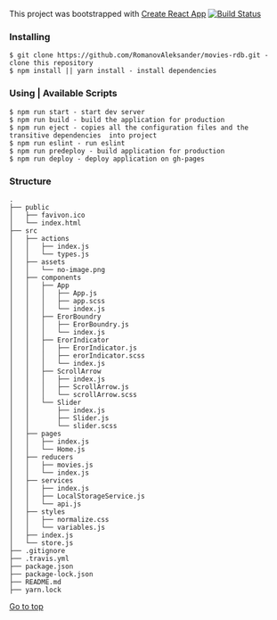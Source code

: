 This project was bootstrapped with [Create React App](https://github.com/facebook/create-react-app) [![Build Status](https://travis-ci.com/RomanovAleksander/movies-rdb.svg?branch=master)](https://travis-ci.com/RomanovAleksander/movies-rdb)

### Installing
```
$ git clone https://github.com/RomanovAleksander/movies-rdb.git - clone this repository
$ npm install || yarn install - install dependencies
```

### Using | Available Scripts
```
$ npm run start - start dev server
$ npm run build - build the application for production
$ npm run eject - copies all the configuration files and the transitive dependencies  into project
$ npm run eslint - run eslint 
$ npm run predeploy - build application for production
$ npm run deploy - deploy application on gh-pages
```

### Structure
```
.
├── public
│   ├── favivon.ico
│   └── index.html
├── src                    
│   ├── actions
│   │   ├── index.js
│   │   └── types.js
│   ├── assets
│   │   └── no-image.png
│   ├── components
│   │   ├── App
│   │   │   ├── App.js
│   │   │   ├── app.scss
│   │   │   └── index.js
│   │   ├── ErorBoundry
│   │   │   ├── ErorBoundry.js
│   │   │   └── index.js
│   │   ├── ErorIndicator
│   │   │   ├── ErorIndicator.js
│   │   │   ├── erorIndicator.scss
│   │   │   └── index.js
│   │   ├── ScrollArrow
│   │   │   ├── index.js
│   │   │   ├── ScrollArrow.js
│   │   │   └── scrollArrow.scss
│   │   └── Slider
│   │       ├── index.js
│   │       ├── Slider.js
│   │       └── slider.scss
│   ├── pages
│   │   ├── index.js
│   │   └── Home.js
│   ├── reducers
│   │   ├── movies.js
│   │   └── index.js
│   ├── services
│   │   ├── index.js
│   │   ├── LocalStorageService.js
│   │   └── api.js
│   ├── styles
│   │   ├── normalize.css
│   │   └── variables.js
│   ├── index.js
│   └── store.js
├── .gitignore 
├── .travis.yml
├── package.json
├── package-lock.json
├── README.md
├── yarn.lock
```
[Go to top](https://github.com/RomanovAleksander/movies-rdb#installing)
